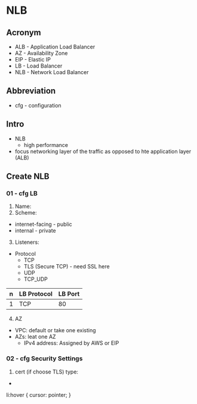 # NLB

## Acronym
* ALB - Application Load Balancer
* AZ - Availability Zone
* EIP - Elastic IP
* LB - Load Balancer
* NLB - Network Load Balancer

## Abbreviation
* cfg - configuration

## Intro
* NLB
  * high performance
* focus networking layer of the traffic as opposed to hte application layer (ALB)

## Create NLB
### 01 - cfg LB
1) Name: <string>
2) Scheme:
  * internet-facing - public
  * internal - private
3) Listeners:
  * Protocol
    * TCP
    * TLS (Secure TCP) - need SSL here
    * UDP
    * TCP_UDP

|n|LB Protocol|LB Port|
|-|-----------|-------|
|1|TCP        | 80    |

4) AZ
  * VPC: default or take one existing
  * AZs: leat one AZ
    * IPv4 address: Assigned by AWS or EIP
  
### 02 - cfg Security Settings
1) cert (if choose TLS) type:
  * 
  
li:hover {
    cursor: pointer;
}
